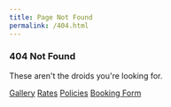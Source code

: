 ```yaml
---
title: Page Not Found
permalink: /404.html
---
```


### 404 Not Found

These aren't the droids you're looking for.

<p class="button-container">
    <a href="{% link index.html %}#gallery" class="button"><span class="icon fa-solid fa-images"></span> Gallery</a>
    <a href="#rates" class="button"><span class="icon fa-solid fa-coins"></span> Rates</a>
    <a href="#policies" class="button"><span class="icon fa-solid fa-file-contract"></span> Policies</a>
    <a href="#contact" class="button"><span class="icon fa-solid fa-pen-nib"></span> Booking Form</a>
</p>
